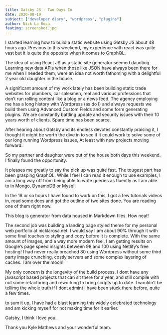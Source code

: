 ```yaml
---
title: Gatsby JS - Two Days In
date: 2020-08-10
subject: ["developer diary", "wordpress", "plugins"]
author: Nick La Rosa
featimg: screenshot.jpg
---
```


I started learning how to build a static website using Gatsby JS about 48 hours ago. Previous to this weekend, my experience with react was quite vast but it is quite the opposite when it comes to GraphQL.

The idea of using React JS as a static site generator seemed daunting. Learning new data APIs when those like JSON have always been there for me when I needed them, were an idea not worth fathoming with a delightful 2 year old daughter in the house.

A significant amount of my work lately has been building static trade websites for plumbers, car salesmen, real and various professions that don’t run rolling content like a blog or a news feed. The agency employing me has a long history with Wordpress (as do I) and always requests we build them using Advanced Custom Fields and some form generating plugins. We are constantly battling update and security issues with their 10 years worth of clients.
Spare time has been scarce.

After hearing about Gatsby and its endless devotes constantly praising it, I thought it might be worth the dive in to see if it could work to solve some of our long running Wordpress issues, At least with new projects moving forward.

So my partner and daughter were out of the house both days this weekend. I finally found the opportunity.

It pleases me greatly to say the pick up was quite fast. The tougest part has been grasping GraphQL. While I feel I can read it enough to use examples, I am a long way off from being able to write queries as fluently as I am able to in Mongo, DynamoDB or Mysql.

In the 18 or so hours I have found to work on this, I got a few tutorials videos in, read some docs and got the outline of two sites done. You are reading one of them right now.

This blog is generator from data housed in Markdown files. How neat!

The second job was building a landing page styled theme for my personal web portfolio at nicklarosa.net. I would say I am about 90% through it with some final touches to styling and copy before it is complete. With the same amount of images, and a way more modern feel, I am getting results on Google’s page speed insights between 98 and 100 using Netlify’s free hosting! I had never really breached 80 using Wordpress without some third party image crunching, costly servers and some complex layering of caches. I am over the moon!

My only concern is the longevity of the build process. I dont have any javascript based projects that can sit there for a year, and still compile with out some refactoring and reworking to bring scripts up to date. I wouldn't be tellimg the whole truth if I dont admint I have been stuck there before, quite a few times.

to sum it up, I have had a blast learning this widely celebrated technology and am kicking myself for not making time for it earlier.

Gatsby, I think I love you.

Thank you Kyle Mathews and your wonderful team.
